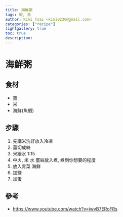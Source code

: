 ```yaml
---
title: 海鮮粥
tags: 蝦, 魚
author: Kimi Tsai <kimi0230@gmail.com>
categories: ["recipe"]
lightgallery: true
toc: true
description:
---
```


# 海鮮粥

## 食材
* 薑
* 米
* 海鮮(魚蝦)

## 步驟
1. 先講米洗好放入冷凍
2. 薑切成絲
3. 米跟水 1:15
4. 中火, 米 水 薑絲放入煮, 煮到你想要的程度
5. 放入青菜 海鮮
6. 加鹽
7. 加蛋

## 參考
* https://www.youtube.com/watch?v=iwvB7ERoFRs
